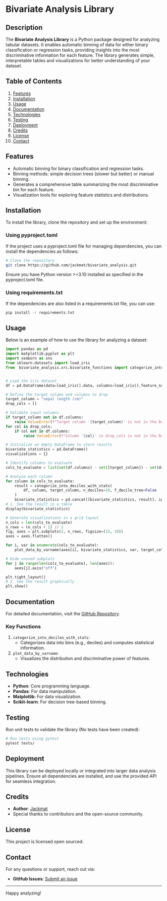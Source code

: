 # Bivariate Analysis Library

## Description
The **Bivariate Analysis Library** is a Python package designed for analyzing tabular datasets. It enables automatic binning of data for either binary classification or regression tasks, providing insights into the most discriminative information for each feature. The library generates simple, interpretable tables and visualizations for better understanding of your dataset.

## Table of Contents
1. [Features](#features)
2. [Installation](#installation)
3. [Usage](#usage)
4. [Documentation](#documentation)
5. [Technologies](#technologies)
6. [Testing](#testing)
7. [Deployment](#deployment)
8. [Credits](#credits)
9. [License](#license)
10. [Contact](#contact)

## Features
- Automatic binning for binary classification and regression tasks.
- Binning methods: simple decision trees (slower but better) or manual binning.
- Generates a comprehensive table summarizing the most discriminative bin for each feature.
- Visualization tools for exploring feature statistics and distributions.

## Installation

To install the library, clone the repository and set up the environment:

### Using pyproject.toml

If the project uses a pyproject.toml file for managing dependencies, you can install the dependencies as follows:

```bash
# Clone the repository
git clone https://github.com/jackmat/bivariate_analysis.git 


```
Ensure you have Python version >=3.10 installed as specified in the pyproject.toml file.


### Using requirements.txt
If the dependencies are also listed in a requirements.txt file, you can use:
```bash
pip install -r requirements.txt
```

## Usage
Below is an example of how to use the library for analyzing a dataset:

```python
import pandas as pd
import matplotlib.pyplot as plt
import seaborn as sns
from sklearn.datasets import load_iris
from  bivariate_analysis.src.bivariate_functions import categorize_into_deciles_with_stats, plot_data_by_varname


# Load the iris dataset
df = pd.DataFrame(data=load_iris().data, columns=load_iris().feature_names)

# Define the target column and columns to drop
target_column = "sepal length (cm)"
drop_cols = []

# Validate input columns
if target_column not in df.columns:
    raise ValueError(f"Target column '{target_column}' is not in the DataFrame.")
for col in drop_cols:
    if col not in df.columns:
        raise ValueError(f"Column '{col}' in drop_cols is not in the DataFrame.")

# Initialize an empty DataFrame to store results
bivariate_statistics = pd.DataFrame()
visualizations = {}

# Identify columns to evaluate
cols_to_evaluate = list(set(df.columns) - set([target_column]) - set(drop_cols))

# Analyze each column
for column in cols_to_evaluate:
    result = categorize_into_deciles_with_stats(
        df, column, target_column, n_deciles=10, f_decile_tree=False
    )
    bivariate_statistics = pd.concat([bivariate_statistics, result], ignore_index=True)
# 1. See the result in a table
display(bivariate_statistics)

# Generate visualizations in a grid layout
n_cols = len(cols_to_evaluate)
n_rows = (n_cols + 1) // 2
fig, axes = plt.subplots(2, n_rows, figsize=(15, 10))
axes = axes.flatten()

for i, var in enumerate(cols_to_evaluate):
    plot_data_by_varname(axes[i], bivariate_statistics, var, target_column)

# Hide unused subplots
for j in range(len(cols_to_evaluate), len(axes)):
    axes[j].axis("off")

plt.tight_layout()
# 2. See the result graphically
plt.show()
```

## Documentation
For detailed documentation, visit the [GitHub Repository](https://github.com/jackmat/bivariate_analysis).

### Key Functions
1. `categorize_into_deciles_with_stats`:
   - Categorizes data into bins (e.g., deciles) and computes statistical information.
2. `plot_data_by_varname`:
   - Visualizes the distribution and discriminative power of features.

## Technologies
- **Python**: Core programming language.
- **Pandas**: For data manipulation.
- **Matplotlib**: For data visualization.
- **Scikit-learn**: For decision tree-based binning.

## Testing
Run unit tests to validate the library (No tests have been created):

```bash
# Run tests using pytest
pytest tests/
```

## Deployment
This library can be deployed locally or integrated into larger data analysis pipelines. Ensure all dependencies are installed, and use the provided API for seamless integration.

## Credits
- **Author**: [Jackmat](https://github.com/jackmat)
- Special thanks to contributors and the open-source community.

## License
This project is licensed open sourced.


## Contact
For any questions or support, reach out via:
- **GitHub Issues**: [Submit an issue](https://github.com/jackmat/bivariate_analysis/issues)

---

Happy analyzing!


